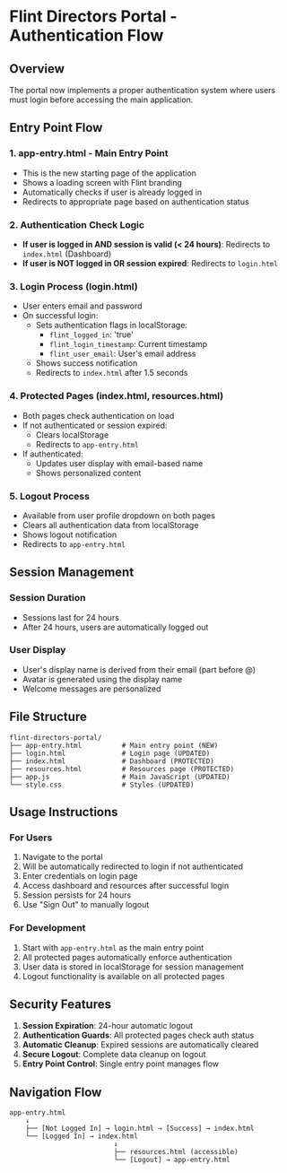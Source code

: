 # Flint Directors Portal - Authentication Flow

## Overview
The portal now implements a proper authentication system where users must login before accessing the main application.

## Entry Point Flow

### 1. **app-entry.html** - Main Entry Point
- This is the new starting page of the application
- Shows a loading screen with Flint branding
- Automatically checks if user is already logged in
- Redirects to appropriate page based on authentication status

### 2. **Authentication Check Logic**
- **If user is logged in AND session is valid (< 24 hours)**: Redirects to `index.html` (Dashboard)
- **If user is NOT logged in OR session expired**: Redirects to `login.html`

### 3. **Login Process (login.html)**
- User enters email and password
- On successful login:
  - Sets authentication flags in localStorage:
    - `flint_logged_in`: 'true'
    - `flint_login_timestamp`: Current timestamp
    - `flint_user_email`: User's email address
  - Shows success notification
  - Redirects to `index.html` after 1.5 seconds

### 4. **Protected Pages (index.html, resources.html)**
- Both pages check authentication on load
- If not authenticated or session expired:
  - Clears localStorage
  - Redirects to `app-entry.html`
- If authenticated:
  - Updates user display with email-based name
  - Shows personalized content

### 5. **Logout Process**
- Available from user profile dropdown on both pages
- Clears all authentication data from localStorage
- Shows logout notification
- Redirects to `app-entry.html`

## Session Management

### Session Duration
- Sessions last for 24 hours
- After 24 hours, users are automatically logged out

### User Display
- User's display name is derived from their email (part before @)
- Avatar is generated using the display name
- Welcome messages are personalized

## File Structure

```
flint-directors-portal/
├── app-entry.html          # Main entry point (NEW)
├── login.html              # Login page (UPDATED)
├── index.html              # Dashboard (PROTECTED)
├── resources.html          # Resources page (PROTECTED)
├── app.js                  # Main JavaScript (UPDATED)
└── style.css               # Styles (UPDATED)
```

## Usage Instructions

### For Users
1. Navigate to the portal
2. Will be automatically redirected to login if not authenticated
3. Enter credentials on login page
4. Access dashboard and resources after successful login
5. Session persists for 24 hours
6. Use "Sign Out" to manually logout

### For Development
1. Start with `app-entry.html` as the main entry point
2. All protected pages automatically enforce authentication
3. User data is stored in localStorage for session management
4. Logout functionality is available on all protected pages

## Security Features

1. **Session Expiration**: 24-hour automatic logout
2. **Authentication Guards**: All protected pages check auth status
3. **Automatic Cleanup**: Expired sessions are automatically cleared
4. **Secure Logout**: Complete data cleanup on logout
5. **Entry Point Control**: Single entry point manages flow

## Navigation Flow

```
app-entry.html
    ↓
    ├── [Not Logged In] → login.html → [Success] → index.html
    └── [Logged In] → index.html
                          ↓
                          ├── resources.html (accessible)
                          └── [Logout] → app-entry.html
```
